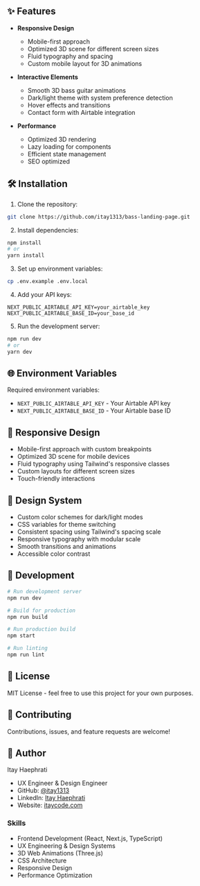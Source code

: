 ## ✨ Features

- **Responsive Design**

  - Mobile-first approach
  - Optimized 3D scene for different screen sizes
  - Fluid typography and spacing
  - Custom mobile layout for 3D animations

- **Interactive Elements**

  - Smooth 3D bass guitar animations
  - Dark/light theme with system preference detection
  - Hover effects and transitions
  - Contact form with Airtable integration

- **Performance**
  - Optimized 3D rendering
  - Lazy loading for components
  - Efficient state management
  - SEO optimized

## 🛠️ Installation

1. Clone the repository:

```bash
git clone https://github.com/itay1313/bass-landing-page.git
```

2. Install dependencies:

```bash
npm install
# or
yarn install
```

3. Set up environment variables:

```bash
cp .env.example .env.local
```

4. Add your API keys:

```env
NEXT_PUBLIC_AIRTABLE_API_KEY=your_airtable_key
NEXT_PUBLIC_AIRTABLE_BASE_ID=your_base_id
```

5. Run the development server:

```bash
npm run dev
# or
yarn dev
```

## 🌐 Environment Variables

Required environment variables:

- `NEXT_PUBLIC_AIRTABLE_API_KEY` - Your Airtable API key
- `NEXT_PUBLIC_AIRTABLE_BASE_ID` - Your Airtable base ID

## 📱 Responsive Design

- Mobile-first approach with custom breakpoints
- Optimized 3D scene for mobile devices
- Fluid typography using Tailwind's responsive classes
- Custom layouts for different screen sizes
- Touch-friendly interactions

## 🎨 Design System

- Custom color schemes for dark/light modes
- CSS variables for theme switching
- Consistent spacing using Tailwind's spacing scale
- Responsive typography with modular scale
- Smooth transitions and animations
- Accessible color contrast

## 🔧 Development

```bash
# Run development server
npm run dev

# Build for production
npm run build

# Run production build
npm start

# Run linting
npm run lint
```

## 📄 License

MIT License - feel free to use this project for your own purposes.

## 🤝 Contributing

Contributions, issues, and feature requests are welcome!

## 👤 Author

Itay Haephrati

- UX Engineer & Design Engineer
- GitHub: [@itay1313](https://github.com/itay1313)
- LinkedIn: [Itay Haephrati](https://www.linkedin.com/in/itayhaephrati/)
- Website: [itaycode.com](https://itaycode.com)

### Skills

- Frontend Development (React, Next.js, TypeScript)
- UX Engineering & Design Systems
- 3D Web Animations (Three.js)
- CSS Architecture
- Responsive Design
- Performance Optimization

